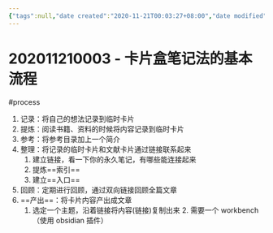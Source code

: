 ```yaml
---
{"tags":null,"date created":"2020-11-21T00:03:27+08:00","date modified":"2024-02-01T13:03:53+08:00","dg-publish":true,"permalink":"/card/卡片盒笔记法/202011210003 - 卡片盒笔记法的基本流程/","dgPassFrontmatter":true,"noteIcon":"2","created":"2020-11-21T00:03:27+08:00","updated":"2024-02-01T13:03:53+08:00"}
---
```



# 202011210003 - 卡片盒笔记法的基本流程

#process 

1.  记录：将自己的想法记录到临时卡片
2.  提炼：阅读书籍、资料的时候将内容记录到临时卡片
3.  参考：将参考目录加上一个简介
4.  整理：将记录的临时卡片和文献卡片通过链接联系起来
    1.  建立链接，看一下你的永久笔记，有哪些能连接起来
    2.  提炼==索引==
    3.  建立==入口==
5.  回顾：定期进行回顾，通过双向链接回顾全篇文章
6.  ==产出==：将卡片内容产出成文章
    1. 选定一个主题，沿着链接将内容(链接)复制出来
		2. 需要一个 workbench （使用 obsidian 插件）